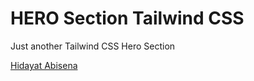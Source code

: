 # HERO Section Tailwind CSS

Just another Tailwind CSS Hero Section

[Hidayat Abisena](https://hidayatabisena.com)
